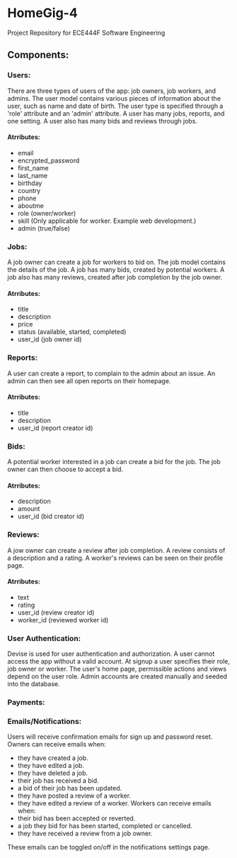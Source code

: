 # HomeGig-4
Project Repository for ECE444F Software Engineering 

## Components:

  ### Users:
  There are three types of users of the app: job owners, job workers, and admins. The user model contains various pieces of   information about the user, such as name and date of birth. The user type is specified through a 'role' attribute and an     'admin' attribute. A user has many jobs, reports, and one setting. A user also has many bids and reviews through jobs.
  
   #### Atrributes:
   * email
   * encrypted_password
   * first_name
   * last_name
   * birthday
   * country
   * phone
   * aboutme
   * role (owner/worker)
   * skill (Only applicable for worker. Example web development.)
   * admin (true/false)

  ### Jobs:
  A job owner can create a job for workers to bid on. The job model contains the details of the job. A job has many bids,     created by potential workers. A job also has many reviews, created after job completion by the job owner.

   #### Atrributes:
   * title
   * description
   * price
   * status (available, started, completed)
   * user_id (job owner id)
  
  ### Reports:
  A user can create a report, to complain to the admin about an issue. An admin can then see all open reports on their         homepage.

   #### Atrributes:
   * title
   * description
   * user_id (report creator id)
  
  ### Bids:
  A potential worker interested in a job can create a bid for the job. The job owner can then choose to accept a bid.

   #### Atrributes:
   * description
   * amount
   * user_id (bid creator id)
   
  ### Reviews:
  A jow owner can create a review after job completion. A review consists of a description and a rating. A worker's reviews   can be seen on their profile page.

   #### Atrributes:
   * text
   * rating
   * user_id (review creator id)
   * worker_id (reviewed worker id)
   

  ### User Authentication:
  Devise is used for user authentication and authorization. A user cannot access the app without a valid account. At signup   a user specifies their role, job owner or worker. The user's home page, permissible actions and views depend on the user     role. Admin accounts are created manually and seeded into the database.

  ### Payments:
  
  ### Emails/Notifications:
  Users will receive confirmation emails for sign up and password reset.
  Owners can receive emails when:
   * they have created a job.
   * they have edited a job.
   * they have deleted a job.
   * their job has received a bid.
   * a bid of their job has been updated.
   * they have posted a review of a worker.
   * they have edited a review of a worker. 
  Workers can receive emails when:
   * their bid has been accepted or reverted.
   * a job they bid for has been started, completed or cancelled.
   * they have received a review from a job owner.

   These emails can be toggled on/off in the notifications settings page. 










